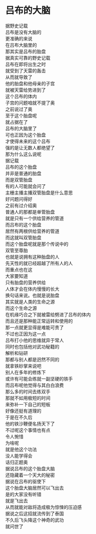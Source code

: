 # 吕布的大脑

据野史记载  
吕布是没有大脑的  
更准确的来说  
在吕布大脑里的  
那其实是吕布的胎盘  
据真实可靠的野史记载  
吕布在即将出生之时  
就受到了天雷的轰击  
从而就导致了  
他的胎盘和他母亲的子宫  
就被天雷给势进到了  
这个吕布的体内  
子宫的问题咱就不提了奥  
之前说过了奥  
至于这个胎盘呢  
就占据在了  
吕布的大脑里了  
可也正因为这个胎盘  
才使得未来的这个吕布  
强的是让无数人都绝望了  
那为什么这么说呢  
据记载  
吕布的这个胎盘  
并非是普通的胎盘  
而是双管胎盘  
有的人可能就会问了  
主栅主播主播双管胎盘是什么意思  
好问题问得好  
之前有过介绍奥  
普通人的那都是单管胎盘  
就是只有一个供给营养的管道  
而吕布的这个胎盘  
居然有两根供给营养的管道  
而这就叫双管胎盘  
而这个胎盘呢就是那个传说中的  
双管至尊胎  
也就是说拥有这种胎盘的人  
先天性的就已经超越了所有人的人  
而重点也在这  
大家要知道  
只有胎盘的营养供给  
人体才会在体内慢慢的长大  
换句话来说。也就是说胎盘  
其实就是人类的生命之源  
而这个生命之源  
在机缘巧合之下就被雷给劈进了吕布的体内  
而且还是那种能正常运转和使用的  
那一点就更显得是难能可贵了  
不过也正因为这一点  
吕布打小他的思维就异于常人  
同时也包括他对武功秘籍的  
解析和钻研  
那都与别人都是迥然不同的  
就拿铁砂掌来说吧  
别人在多年的修炼下  
或许有可能会练就一副坚硬的铁手  
而吕布呢他觉得与其白白浪费  
那么多的时间去练双手  
那就不如用极短的时间  
来弥补一下自己的短板  
好像还挺有道理的  
于是在不久后  
他的铁沙鞭便名扬天下了  
不过呢这个事情也有点  
令人惋惜  
为啥呢  
就是他这个功法  
没人能学得会  
话归正题奥  
据说吕布的这个胎盘大脑  
还隐藏着一个天大的秘密  
据说在吕布的驱使下  
这个胎盘大脑居然可以飞出去  
是的大家没有听错  
就是飞出去  
从而就能对敌将造成极为惊悚的压迫感  
据说之后这招就流传到了泰国  
不久后飞头降这个神奇的武功  
就问世了  
